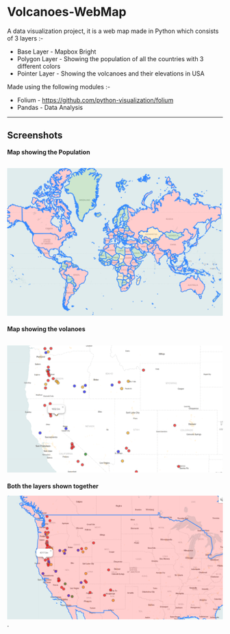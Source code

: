# Volcanoes-WebMap

A data visualization project, it is a web map made in Python which consists of 3 layers :-

* Base Layer - Mapbox Bright 
* Polygon Layer - Showing the population of all the countries with 3 different colors
* Pointer Layer - Showing the volcanoes and their elevations in USA

Made using the following modules :-

* Folium - https://github.com/python-visualization/folium
* Pandas - Data Analysis
----
## Screenshots ##

__Map showing the Population__

![Alt text](/Screenshots/img1.PNG?raw=true)
----
__Map showing the volanoes__

![Alt text](/Screenshots/img2.PNG?raw=true)
----

__Both the layers shown together__

![Alt text](/Screenshots/img3.PNG?raw=true)
.

